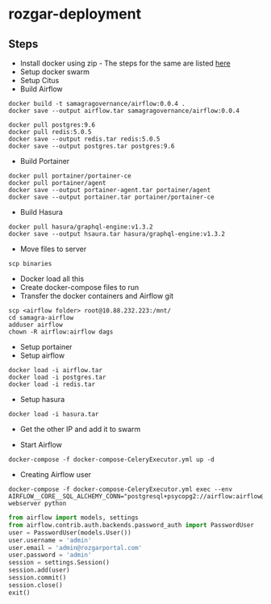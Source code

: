 # rozgar-deployment

## Steps
- Install docker using zip - The steps for the same are listed [here](https://docs.docker.com/engine/install/binaries/)
- Setup docker swarm
- Setup Citus
- Build Airflow
```shell
docker build -t samagragovernance/airflow:0.0.4 .
docker save --output airflow.tar samagragovernance/airflow:0.0.4

docker pull postgres:9.6
docker pull redis:5.0.5
docker save --output redis.tar redis:5.0.5
docker save --output postgres.tar postgres:9.6
```
- Build Portainer
```shell
docker pull portainer/portainer-ce
docker pull portainer/agent
docker save --output portainer-agent.tar portainer/agent
docker save --output portainer.tar portainer/portainer-ce
```

- Build Hasura
```shell
docker pull hasura/graphql-engine:v1.3.2
docker save --output hsaura.tar hasura/graphql-engine:v1.3.2
```
- Move files to server
```shell
scp binaries
```
- Docker load all this
- Create docker-compose files to run
- Transfer the docker containers and Airflow git
```shell
scp <airflow folder> root@10.88.232.223:/mnt/
cd samagra-airflow
adduser airflow
chown -R airflow:airflow dags
```
- Setup portainer
- Setup airflow
```shell
docker load -i airflow.tar
docker load -i postgres.tar
docker load -i redis.tar
```
- Setup hasura
```shell
docker load -i hasura.tar
```
- Get the other IP and add it to swarm

- Start Airflow
```
docker-compose -f docker-compose-CeleryExecutor.yml up -d
```

- Creating Airflow user

```shell
docker-compose -f docker-compose-CeleryExecutor.yml exec --env AIRFLOW__CORE__SQL_ALCHEMY_CONN="postgresql+psycopg2://airflow:airflow@postgres:5432/airflow" webserver python
```

```python
from airflow import models, settings
from airflow.contrib.auth.backends.password_auth import PasswordUser
user = PasswordUser(models.User())
user.username = 'admin'
user.email = 'admin@rozgarportal.com'
user.password = 'admin'
session = settings.Session()
session.add(user)
session.commit()
session.close()
exit()
```
